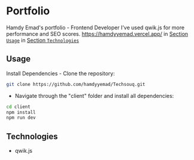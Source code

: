 # Portfolio
Hamdy Emad's portfolio - Frontend Developer
I've used qwik.js for more performance and SEO scores.
<a> https://hamdyyemad.vercel.app/ </a>
in [Section `Usage`](#usage)
in [Section `Technologies`](#Technologies)
 
## Usage
Install Dependencies
    - Clone the repository:
```bash
git clone https://github.com/hamdyyemad/Techsouq.git
```
  - Navigate through the "client" folder and install all dependencies:
```bash
cd client
npm install
npm run dev
```
## Technologies
- qwik.js
